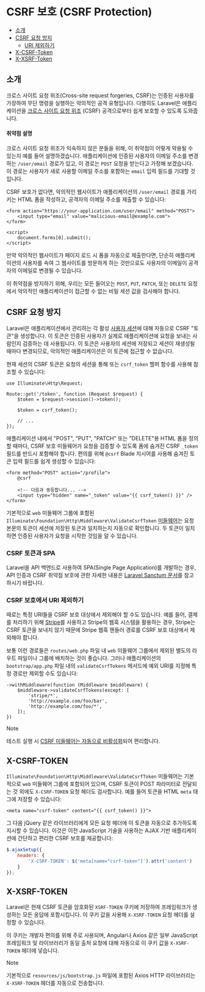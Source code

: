 # CSRF 보호 (CSRF Protection)

- [소개](#csrf-introduction)
- [CSRF 요청 방지](#preventing-csrf-requests)
    - [URI 제외하기](#csrf-excluding-uris)
- [X-CSRF-Token](#csrf-x-csrf-token)
- [X-XSRF-Token](#csrf-x-xsrf-token)

<a name="csrf-introduction"></a>
## 소개

크로스 사이트 요청 위조(Cross-site request forgeries, CSRF)는 인증된 사용자를 가장하여 무단 명령을 실행하는 악의적인 공격 유형입니다. 다행히도 Laravel은 애플리케이션을 [크로스 사이트 요청 위조](https://en.wikipedia.org/wiki/Cross-site_request_forgery) (CSRF) 공격으로부터 쉽게 보호할 수 있도록 도와줍니다.

<a name="csrf-explanation"></a>
#### 취약점 설명

크로스 사이트 요청 위조가 익숙하지 않은 분들을 위해, 이 취약점이 어떻게 악용될 수 있는지 예를 들어 설명하겠습니다. 애플리케이션에 인증된 사용자의 이메일 주소를 변경하는 `/user/email` 경로가 있고, 이 경로는 `POST` 요청을 받는다고 가정해 보겠습니다. 이 경로는 사용자가 새로 사용할 이메일 주소를 포함하는 `email` 입력 필드를 기대할 것입니다.

CSRF 보호가 없다면, 악의적인 웹사이트가 애플리케이션의 `/user/email` 경로를 가리키는 HTML 폼을 작성하고, 공격자의 이메일 주소를 제출할 수 있습니다:

```blade
<form action="https://your-application.com/user/email" method="POST">
    <input type="email" value="malicious-email@example.com">
</form>

<script>
    document.forms[0].submit();
</script>
```

만약 악의적인 웹사이트가 페이지 로드 시 폼을 자동으로 제출한다면, 단순히 애플리케이션의 사용자를 속여 그 웹사이트를 방문하게 하는 것만으로도 사용자의 이메일이 공격자의 이메일로 변경될 수 있습니다.

이 취약점을 방지하기 위해, 우리는 모든 들어오는 `POST`, `PUT`, `PATCH`, 또는 `DELETE` 요청에서 악의적인 애플리케이션이 접근할 수 없는 비밀 세션 값을 검사해야 합니다.

<a name="preventing-csrf-requests"></a>
## CSRF 요청 방지

Laravel은 애플리케이션에서 관리하는 각 활성 [사용자 세션](/docs/11.x/session)에 대해 자동으로 CSRF "토큰"을 생성합니다. 이 토큰은 인증된 사용자가 실제로 애플리케이션에 요청을 보내는 사람인지 검증하는 데 사용됩니다. 이 토큰은 사용자의 세션에 저장되고 세션이 재생성될 때마다 변경되므로, 악의적인 애플리케이션은 이 토큰에 접근할 수 없습니다.

현재 세션의 CSRF 토큰은 요청의 세션을 통해 또는 `csrf_token` 헬퍼 함수를 사용해 참조할 수 있습니다:

```
use Illuminate\Http\Request;

Route::get('/token', function (Request $request) {
    $token = $request->session()->token();

    $token = csrf_token();

    // ...
});
```

애플리케이션 내에서 "POST", "PUT", "PATCH" 또는 "DELETE"용 HTML 폼을 정의할 때마다, CSRF 보호 미들웨어가 요청을 검증할 수 있도록 폼에 숨겨진 CSRF `_token` 필드를 반드시 포함해야 합니다. 편의를 위해 `@csrf` Blade 지시어를 사용해 숨겨진 토큰 입력 필드를 쉽게 생성할 수 있습니다:

```blade
<form method="POST" action="/profile">
    @csrf

    <!-- 다음과 동등합니다... -->
    <input type="hidden" name="_token" value="{{ csrf_token() }}" />
</form>
```

기본적으로 `web` 미들웨어 그룹에 포함된 `Illuminate\Foundation\Http\Middleware\ValidateCsrfToken` [미들웨어](/docs/11.x/middleware)는 요청 본문의 토큰이 세션에 저장된 토큰과 일치하는지 자동으로 확인합니다. 두 토큰이 일치하면 인증된 사용자가 요청을 시작한 것임을 알 수 있습니다.

<a name="csrf-tokens-and-spas"></a>
### CSRF 토큰과 SPA

Laravel을 API 백엔드로 사용하여 SPA(Single Page Application)를 개발하는 경우, API 인증과 CSRF 취약점 보호에 관한 자세한 내용은 [Laravel Sanctum 문서](/docs/11.x/sanctum)를 참고하시기 바랍니다.

<a name="csrf-excluding-uris"></a>
### CSRF 보호에서 URI 제외하기

때로는 특정 URI들을 CSRF 보호 대상에서 제외해야 할 수도 있습니다. 예를 들어, 결제를 처리하기 위해 [Stripe](https://stripe.com)를 사용하고 Stripe의 웹훅 시스템을 활용하는 경우, Stripe는 CSRF 토큰을 보내지 않기 때문에 Stripe 웹훅 핸들러 경로를 CSRF 보호 대상에서 제외해야 합니다.

보통 이런 경로들은 `routes/web.php` 파일 내 `web` 미들웨어 그룹에서 제외된 별도의 라우트 파일이나 그룹에 배치하는 것이 좋습니다. 그러나 애플리케이션의 `bootstrap/app.php` 파일 내의 `validateCsrfTokens` 메서드에 예외 URI를 지정해 특정 경로만 제외할 수도 있습니다:

```
->withMiddleware(function (Middleware $middleware) {
    $middleware->validateCsrfTokens(except: [
        'stripe/*',
        'http://example.com/foo/bar',
        'http://example.com/foo/*',
    ]);
})
```

> [!NOTE]  
> 테스트 실행 시 [CSRF 미들웨어는 자동으로 비활성화](/docs/11.x/testing)되어 편리합니다.

<a name="csrf-x-csrf-token"></a>
## X-CSRF-TOKEN

`Illuminate\Foundation\Http\Middleware\ValidateCsrfToken` 미들웨어는 기본적으로 `web` 미들웨어 그룹에 포함되어 있으며, CSRF 토큰이 POST 파라미터로 전달되는 것 외에도 `X-CSRF-TOKEN` 요청 헤더도 검사합니다. 예를 들어 토큰을 HTML `meta` 태그에 저장할 수 있습니다:

```blade
<meta name="csrf-token" content="{{ csrf_token() }}">
```

그 다음 jQuery 같은 라이브러리에게 모든 요청 헤더에 이 토큰을 자동으로 추가하도록 지시할 수 있습니다. 이것은 이전 JavaScript 기술을 사용하는 AJAX 기반 애플리케이션에 간단하고 편리한 CSRF 보호를 제공합니다:

```js
$.ajaxSetup({
    headers: {
        'X-CSRF-TOKEN': $('meta[name="csrf-token"]').attr('content')
    }
});
```

<a name="csrf-x-xsrf-token"></a>
## X-XSRF-TOKEN

Laravel은 현재 CSRF 토큰을 암호화된 `XSRF-TOKEN` 쿠키에 저장하여 프레임워크가 생성하는 모든 응답에 포함시킵니다. 이 쿠키 값을 사용해 `X-XSRF-TOKEN` 요청 헤더를 설정할 수 있습니다.

이 쿠키는 개발자 편의를 위해 주로 사용되며, Angular나 Axios 같은 일부 JavaScript 프레임워크 및 라이브러리가 동일 출처 요청에 대해 자동으로 이 쿠키 값을 `X-XSRF-TOKEN` 헤더에 넣습니다.

> [!NOTE]  
> 기본적으로 `resources/js/bootstrap.js` 파일에 포함된 Axios HTTP 라이브러리는 `X-XSRF-TOKEN` 헤더를 자동으로 전송합니다.